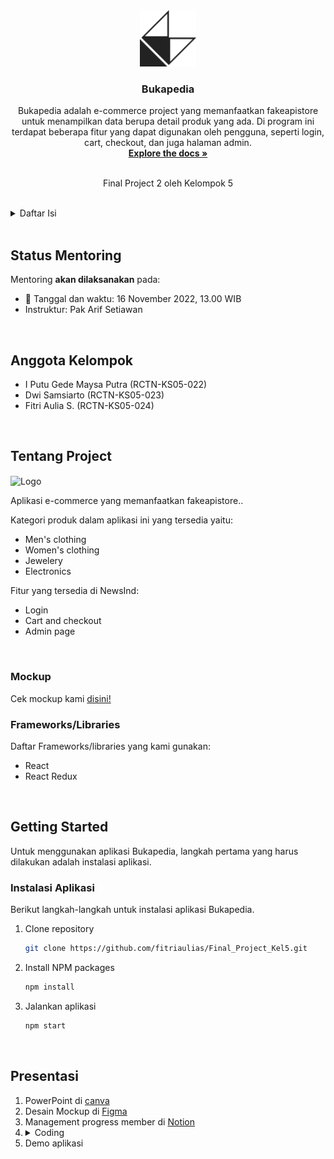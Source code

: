 <!-- PROJECT LOGO -->
<div align="center">
  <a href="https://github.com/fitriaulias/Final_Project_Kel5/tree/main/final-project-2">
    <img src="src/assets/icon.png" alt="Logo" width="90" height="90">
  </a>

  <h3 align="center">Bukapedia</h3>

  <p align="center">
    Bukapedia adalah e-commerce project yang memanfaatkan fakeapistore untuk menampilkan data berupa detail produk yang ada. Di program ini terdapat beberapa fitur yang dapat digunakan oleh pengguna, seperti login, cart, checkout, dan juga halaman admin.
    <br />
    <a href="https://github.com/fitriaulias/Final_Project_Kel5/tree/main/final-project-2"><strong>Explore the docs »</strong></a>
    <br />
    <br />
    <p>Final Project 2 oleh Kelompok 5</p>
  </p>
</div>

<br/>

<!-- TABLE OF CONTENTS -->
<details>
  <summary>Daftar Isi</summary>
  <ol>
    <li>
      <a href="#status-mentoring">Status Mentoring</a>
    </li>
    <li>
      <a href="#anggota-kelomok">Anggota Kelompok</a>
    </li>
    <li>
      <a href="#tentang-project">Tentang Project</a>
      <ul>
        <li><a href="#framework/libraries">Frameworks/Libraries</a></li>
      </ul>
    </li>
    <li>
      <a href="#getting-started">Getting Started</a>
      <ul>
        <li><a href="#instalasi-aplikasi">Instalasi Aplikasi</a></li>
        <li><a href="#cara-penggunaan-aplikasi">Cara Penggunaan Aplikasi</a></li>
      </ul>
    </li>
    <li><a href="#presentasi">Presentasi</a></li>
  </ol>
</details>

<br/>

<!-- STATUS MENTORING -->

## Status Mentoring

Mentoring **akan dilaksanakan** pada:

- :date: Tanggal dan waktu: 16 November 2022, 13.00 WIB
- Instruktur: Pak Arif Setiawan

<br/>

<!-- MEMBER GROUP -->

## Anggota Kelompok

- I Putu Gede Maysa Putra (RCTN-KS05-022)
- Dwi Samsiarto (RCTN-KS05-023)
- Fitri Aulia S. (RCTN-KS05-024)

<br/>

<!-- ABOUT THE PROJECT -->

## Tentang Project

<img src="src/assets/tentang-project.png" alt="Logo" align="center">

Aplikasi e-commerce yang memanfaatkan fakeapistore..

Kategori produk dalam aplikasi ini yang tersedia yaitu:

- Men's clothing
- Women's clothing
- Jewelery
- Electronics

Fitur yang tersedia di NewsInd:

- Login
- Cart and checkout
- Admin page

<br/>

### Mockup

Cek mockup kami [disini!](https://www.figma.com/file/9hf5BqnWhP0DHVX3EIkfCi/Untitled?node-id=0%3A1)

### Frameworks/Libraries

Daftar Frameworks/libraries yang kami gunakan:

- React
- React Redux

<br/>

<!-- GETTING STARTED -->

## Getting Started

Untuk menggunakan aplikasi Bukapedia, langkah pertama yang harus dilakukan adalah instalasi aplikasi.

### Instalasi Aplikasi

Berikut langkah-langkah untuk instalasi aplikasi Bukapedia.

1. Clone repository
   ```sh
   git clone https://github.com/fitriaulias/Final_Project_Kel5.git
   ```
2. Install NPM packages
   ```sh
   npm install
   ```
3. Jalankan aplikasi
   ```sh
   npm start
   ```

<br/>

## Presentasi

1. PowerPoint di [canva](https://www.canva.com/design/DAFSAw90XdA/RsyOPqwnffAzVxD4v6ilvg/edit?utm_content=DAFSAw90XdA&utm_campaign=designshare&utm_medium=link2&utm_source=sharebutton)
2. Desain Mockup di [Figma](https://www.figma.com/file/9hf5BqnWhP0DHVX3EIkfCi/Untitled?node-id=0%3A1)
3. Management progress member di [Notion](https://www.notion.so/Final-Project-2-cf74a20c87744baeb060b3657e7abb0f)
4. <details>
   <summary>Coding</summary>
   <ol type="1">
       <li>Login</li>
       <li>Produk</li>
       <li>Cart</li>
       <li>Checkout</li>
       <li>Admin page</li>
   </ol>
   </details>
5. Demo aplikasi

<br/>
